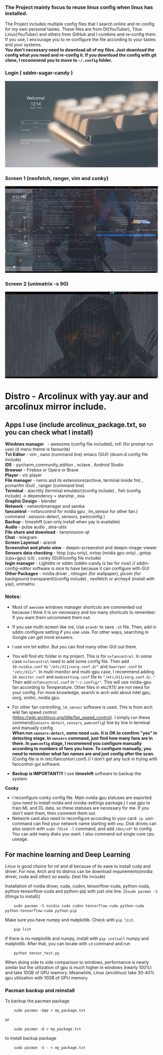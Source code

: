 
### The Project mainly focus to reuse linux config when linux has installed. 

The Project includes multiple config files that I search online and re-config for my own personal tastes. These files are from Dt(YouTuber), Titus Linux(YouTuber) and others from GitHub and I combine and re-config them. If you use, I encourage you to re-configure the file according to your tastes and your systems.  
**You don't necessary need to download all of my files. Just download the config what you need and re-config it. If you download the config with git clone, I recommend you to move to `~/.config` folder.**

### Login ( sddm-sugar-candy )
![This is an image of login](https://github.com/ThomasHeinThura/Personal-Linux-config/blob/master/screenshot/DeepinScreenshot_select-area_20220611121434.png)
### Screen 1 (neofetch, ranger, vim and conky)
![This is an image of Screen 1](https://github.com/ThomasHeinThura/Personal-Linux-config/blob/master/screenshot/DeepinScreenshot_select-area_20220608215230.png)
### Screen 2 (unimatrix -s 90)
![This is an image of Screen 2](https://github.com/ThomasHeinThura/Personal-Linux-config/blob/master/screenshot/DeepinScreenshot_select-area_20220608215318.png)

# Distro - Arcolinux with yay.aur and arcolinux mirror include.
## Apps I use (include arcolinux_package.txt, so you can check what I install)
**Windows manager** &nbsp;	- awesome (config file included), rofi (for prompt run use) (d menu theme is favourite)  
**Txt Editor** 			- vim , nano (command line) emacs (GUI) (doom.d config file include)  
**IDE** 			- pycharm_community_ediiton ,  octave , Android Studio  
**Browser**	     		- Firebox or Opera or Brave  
**Player**  			- vlc player  
**File manager**		- nemo and its extensions(archive, terminal inside fm) , pcmanfm (Gui) , ranger (command line)  
**Terminal** 			- alacritty (terminal emulator)(config include) , fish (config include) -> dependency = starship , exa   
**Graphic Design**		- blender   
**Network**		     	- networkmanager and samba  
**fancontrol**			- nvfancontrol for nvidia gpu , lm_sensor for other fan.( command : sensors-detect, sensors, pwmconfig )  
**Backup**			- timeshift (can only install when yay is available)  
**Audio**			- pulse audio , alsa-utils   
**File share and download**     - tansmission-qt     
**Chat** 			- telegram    
**Screen Layerout**		- arandr  
**Screenshot and photo view**	- deepin-screenshot and deepin-image-viewer   
**Sensors data checking**	- htop (cpu only), nvtop (nvidia gpu only) , gotop (cpu+gpu) (cli) , conky (GUI)(config file include)  
**login manager**		- Lightdm or sddm (sddm-candy is fav for now) // sddm-config-editor software is nice to have because it can configure with GUI  
**Other Packages**		- nvidia driver , nitrogen (for wallpaper), picom (for background transparent)(config include) , neofetch or archey4 (install with yay), unimatrix.  
				
### Notes:
- Most of `awesome` windows manager shortcuts are commented out because I think it is un-necessary and too many shortcuts to remember. If you want them uncomment them out. 
- If you use multi-screen like me, Use `arandr` to save `.sh` file. Then, add in sddm configure setting if you use `sddm`. For other ways, searching in Google can get more answers.
- I use vim txt editor. But you can find many other GUI out there.
- You will find etc folder in my project. This is for `nvfancontrol`. In some case `nvfancontrol` need to add some config file. Then add `30.nvidia.conf` to `"/etc/X11/xorg.conf.d/"` and `Xwarrper.conf` to `"/etc/X11/"`. In multi-monitor and multi-gpu case, I recommend adding `10.monitor.conf` and `modesetting.conf` file to `"/etc/X11/xorg.conf.d/."` Then add `nvfancontrol.conf` in `"~/.config/"`. This will use nvidia-gpu fan according to Temperature. Other files in etc/X11/ are not need for your config. For more knowledge, search in arch wiki about intel gpu, xorg, xinitrc, nvidia gpu.  

- For other fan controlling, `lm_sensor` software is used. This is from arch wiki fan speed control (https://wiki.archlinux.org/title/fan_speed_control). I simply run these commend(`sensors-detect`, `sensors`, `pwmconfig`) line by line in terminal and manually config.  
**When run `sensors-detect`, some need `sudo`. It is OK to comfirm "yes" in detecting stage. In `sensors` command, just find how many fans are in there. In `pwmconfig` stage, I recommend you configure manually according to numbers of fans you have. To configure manually, you need to remember what fan names are and just config after the scan.**(Config file is in /etc/fancontorl.conf) // I don't get any luck in trying with fancontrol-gui software.
- **Backup is IMPORTANT!!!** I use **timeshift** software to backup the system.  
 
**Conky**
- I reconfigure conky config file. Main nvidia gpu statuses are exported.(you need to install nvidia and nividia-settings package.) I use gpu to train ML and DL data, so these statuses are necessary for me. If you don't want them, then comment them out.
- Network card also need to reconfigure according to your card. `ip addr` command can find your network name starting with `enp`. Disk drives can also search with `sudo fdisk -l` command, and add `/dev/sd*` to config You can add many disks you want. I also command out single core cpu useage.  

## For machine learning and Deep Learning
Linux is good choice for ml and dl because of its ease to install cuda and driver.
For now, Arch and its distros can be download requirements(nvidia driver, cuda and other) so easily. (test file include)

Installation of nvidia driver, cuda, cudnn, tensorflow-cuda, python-cuda, python-tensorflow-cuda and python-pip with just one line. [`$sudo pacman -S` (things to install)] 
	
		sudo pacman -S nvidia cuda cudnn tensorflow-cuda python-cuda python-tensorflow-cuda python-pip
	
Make sure you have numpy and matplotlib. Check with `pip list`.
		
		pip list

If there is no matplotlib and numpy, install with `pip instsall` numpy and matplotlib. 
After that, you can locate with `cd` command and run
	
		python tensor_test.py

When doing side to side comparison to windows, performance is nearly similar but the utilization of gpu is much higher in windows (nearly 100%) and take 10GB of GPU memory. Meanwhile, Linux (arcolinux) take 30-40% gpu utilization with 10GB of GPU memory.

### Pacman backup and reinstall 
To backup the pacman package
		
		sudo pacman -Qqe > my_package.txt 
or
		
		sudo pacman -Q > my_package.txt

to install backup package
	
		sudo pacman -S - < my_package.txt

